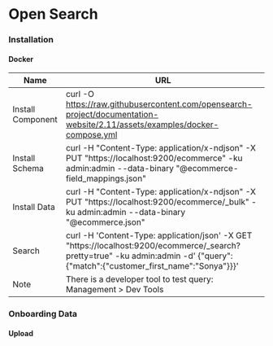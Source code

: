# Open Search

### Installation
  #### Docker
  Name | URL
  --- | ---
  Install Component | curl -O https://raw.githubusercontent.com/opensearch-project/documentation-website/2.11/assets/examples/docker-compose.yml
  Install Schema | curl -H "Content-Type: application/x-ndjson" -X PUT "https://localhost:9200/ecommerce" -ku admin:admin --data-binary "@ecommerce-field_mappings.json"
  Install Data | curl -H "Content-Type: application/x-ndjson" -X PUT "https://localhost:9200/ecommerce/_bulk" -ku admin:admin --data-binary "@ecommerce.json"
  Search |  curl -H 'Content-Type: application/json' -X GET "https://localhost:9200/ecommerce/_search?pretty=true" -ku admin:admin -d' {"query":{"match":{"customer_first_name":"Sonya"}}}'
  Note | There is a developer tool to test query:   Management > Dev Tools

### Onboarding Data
  #### Upload 
